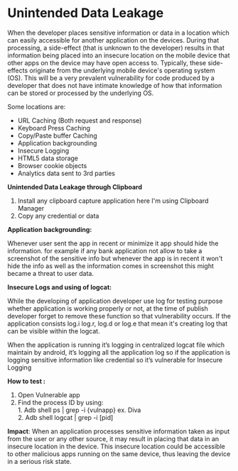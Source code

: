 # **Unintended Data Leakage** #

When the developer places sensitive information or data in a location which can easily accessible for another application on the devices. During that processing, a side-effect (that is unknown to the developer) results in that information being placed into an insecure location on the mobile device that other apps on the device may have open access to. Typically, these side-effects originate from the underlying mobile device's operating system (OS). This will be a very prevalent vulnerability for code produced by a developer that does not have intimate knowledge of how that information can be stored or processed by the underlying OS.

Some locations are:

* URL Caching (Both request and response)
* Keyboard Press Caching
* Copy/Paste buffer Caching
* Application backgrounding
* Insecure Logging
* HTML5 data storage
* Browser cookie objects
* Analytics data sent to 3rd parties

**Unintended Data Leakage through Clipboard**

1. Install any clipboard capture application here I'm using Clipboard Manager
2. Copy any credential or data

**Application backgrounding:**

Whenever user sent the app in recent or minimize it app should hide the information. for example if any bank application not allow to take a screenshot of the sensitive info but whenever the app is in recent it won't hide the info as well as the information comes in screenshot this might became a threat to user data.

**Insecure Logs and using of logcat:**

While the developing of application developer use log for testing purpose whether application is working properly or not, at the time of publish developer forget to remove these function so that vulnerability occurs. If the application consists log.i log.r, log.d or log.e that mean it's creating log that can be visible within the logcat.

When the application is running it’s logging in centralized logcat file which maintain by android, it’s logging all the application log so if the application is logging sensitive information like credential so it’s vulnerable for Insecure Logging

**How to test :**

1. Open Vulnerable app
2. Find the process ID by using:  
   1.&nbsp;Adb shell ps | grep -i {vulnapp} ex. Diva  
   2.&nbsp;Adb shell logcat | grep -i \[pid]

**Impact**: When an application processes sensitive information taken as input from the user or any other source, it may result in placing that data in an insecure location in the device. This insecure location could be accessible to other malicious apps running on the same device, thus leaving the device in a serious risk state.
